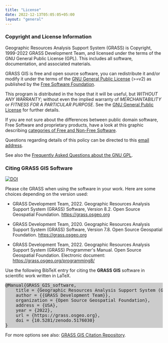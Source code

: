 ```yaml
---
title: "License"
date: 2022-12-13T05:05:05+05:00
layout: "general"
---
```


### Copyright and License Information

Geographic Resources Analysis Support System (GRASS) is Copyright, 
1999-2022 GRASS Development Team, and licensed under the terms of 
the GNU General Public License (GPL). This includes all software, 
documentation, and associated materials.

GRASS GIS is free and open source software, you can redistribute it 
and/or modify it under the terms of the 
[GNU General Public License](https://www.gnu.org/licenses/#GPL) (>=v2)
as published by the [Free Software Foundation](https://www.fsf.org/).

This program is distributed in the hope that it will be useful, 
but *WITHOUT ANY WARRANTY*; without even the implied warranty 
of *MERCHANTABILITY* or *FITNESS FOR A PARTICULAR PURPOSE*. 
See the [GNU General Public License](https://www.gnu.org/licenses/#GPL)
for further details.

If you are not sure about the differences between public domain
software, Free Software and proprietary products, have a look 
at this graphic describing [categories of Free and Non-Free Software](https://www.gnu.org/philosophy/categories.html).

Questions regarding details of this policy can be directed to 
this <a href="mailto:grass-web@lists.osgeo.org" target="_blank">email address</a>.

See also the [Frequently Asked Questions about the GNU GPL](https://www.gnu.org/licenses/gpl-faq.html).

### Citing GRASS GIS Software

[![DOI](https://zenodo.org/badge/DOI/10.5281/zenodo.5176030.svg)](https://doi.org/10.5281/zenodo.5176030)

Please cite GRASS when using the software in your work. Here are some choices
depending on the version used:

- GRASS Development Team, 2022. Geographic Resources Analysis Support System (GRASS)
Software, Version 8.2. Open Source Geospatial Foundation. https://grass.osgeo.org

- GRASS Development Team, 2020. Geographic Resources Analysis Support System (GRASS) 
Software, Version 7.8. Open Source Geospatial Foundation. https://grass.osgeo.org

- GRASS Development Team, 2022. Geographic Resources Analysis Support System (GRASS) 
Programmer's Manual. Open Source Geospatial Foundation. Electronic document: 
https://grass.osgeo.org/programming8/

<p> Use the following BibTeX entry for citing the <b>GRASS GIS</b> software in 
scientific work written in LaTeX.</p>

<pre style="background-color:#CCCCCC">
@Manual{GRASS_GIS_software,
    title = {Geographic Resources Analysis Support System (GRASS GIS) Software, Version 8.2},
    author = {{GRASS Development Team}},
    organization = {Open Source Geospatial Foundation},
    address = {USA},
    year = {2022},
    url = {https://grass.osgeo.org},
    doi = {10.5281/zenodo.5176030}
}
</pre>

For more options see also: [GRASS GIS Citation Repository](https://grasswiki.osgeo.org/wiki/GRASS_Citation_Repository).
